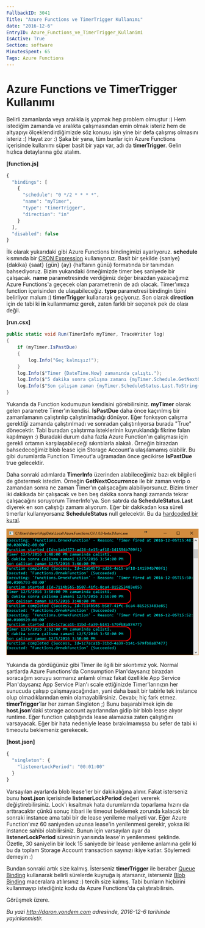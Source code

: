 ```yaml
---
FallbackID: 3041
Title: "Azure Functions ve TimerTrigger Kullanımı"
date: "2016-12-6"
EntryID: Azure_Functions_ve_TimerTrigger_Kullanimi
IsActive: True
Section: software
MinutesSpent: 65
Tags: Azure Functions
---
```

# Azure Functions ve TimerTrigger Kullanımı
Belirli zamanlarda veya aralıkla iş yapmak hep problem olmuştur :) Hem istediğim zamanda ve aralıkta çalışmasından emin olmak isteriz hem de altyapıyı ölçeklendirdiğimizde söz konusu işin yine bir defa çalışmış olmasını isteriz :) Hayat zor :) Şaka bir yana, tüm bunlar için Azure Functions içerisinde kullanımı süper basit bir yapı var, adı da **timerTrigger**. Gelin hızlıca detaylarına göz atalım.

**[function.js]**
```javascript
{
  "bindings": [
    {
      "schedule": "0 */2 * * * *",
      "name": "myTimer",
      "type": "timerTrigger",
      "direction": "in"
    }
  ],
  "disabled": false
}
```

İlk olarak yukarıdaki gibi Azure Functions bindingimizi ayarlıyoruz. **schedule** kısmında bir [CRON Expression](https://en.wikipedia.org/wiki/Cron#CRON_expression) kullanıyoruz. Basit bir şekilde {saniye} {dakika} {saat} {gün} {ay} {haftanın günü}
formatında bir tanımdan bahsediyoruz. Bizim yukarıdaki örneğimizde timer beş saniyede bir çalışacak. **name** parametresinde verdiğimiz değer birazdan yazacağımız Azure Functions'a geçecek olan parametrenin de adı olacak. Timer'ımıza function içerisinden de ulaşabileceğiz. **type** parametresi bindingin tipini belirliyor malum :) **timerTrigger** kullanarak geçiyoruz. Son olarak **direction** için de tabi ki **in** kullanmamız gerek, zaten farklı bir seçenek pek de olası değil.

**[run.csx]**
```CS 
public static void Run(TimerInfo myTimer, TraceWriter log)
{
    if (myTimer.IsPastDue)
    {
        log.Info("Geç kalmışız!");
    }
    log.Info($"Timer {DateTime.Now} zamanında çalıştı.");
    log.Info($"5 dakika sonra çalışma zamanı {myTimer.Schedule.GetNextOccurrence(System.DateTime.Now.AddMinutes(5)).ToString()}");
    log.Info($"Son çalışan zaman {myTimer.ScheduleStatus.Last.ToString()}");
}
```

Yukarıda da Function kodumuzun kendisini görebilirsiniz. **myTimer** olarak gelen parametre Timer'ın kendisi. **IsPastDue** daha önce kaçırılmış bir zamanlamanın çalıştırılıp çalıştırılmadığı dönüyor. Eğer fonksyon çalışma gerektiği zamanda çalıştırılmadı ve sonradan çalıştırılıyorsa burada "True" dönecektir. Tabi buradan çalıştırma isteklerinin kuyruklandığı fikrine falan kapılmayın :) Buradaki durum daha fazla Azure Function'ın çalışması için gerekli ortamın karşılaşabileceği sıkıntılarla alakalı. Örneğin birazdan bahsedeceğimiz blob lease için Storage Account'a ulaşılamamış olabilir. Bu gibi durumlarda Function Timeout'a uğramadan önce gecikirse **IsPastDue** true gelecektir. 

Daha sonraki adımlarda **TimerInfo** üzerinden alabileceğimiz bazı ek bilgileri de göstermek istedim. Örneğin **GetNextOccurrence** ile bir zaman verip o zamandan sonra ne zaman Timer'ın çalışacağını alabiliyorsunuz. Bizim timer iki dakikada bir çalışacak ve ben beş dakika sonra hangi zamanda tekrar çalışacağını soruyorum TimerInfo'ya. Son satırda da **ScheduleStatus.Last** diyerek en son çalıştığı zamanı alıyorum. Eğer bir dakikadan kısa süreli timerlar kullanıyorsanız **ScheduleStatus** null gelecektir. Bu da [hardcoded bir kural](https://github.com/Azure/azure-webjobs-sdk-extensions/blob/97413de6b312b4d529b42206123853a8fca07918/src/WebJobs.Extensions/Extensions/Timers/Scheduling/TimerSchedule.cs).

![iki dakikada bir Timer çalışıyor.](media/Azure_Functions_ve_TimerTrigger_Kullanimi/timerTrigger-1.png)

Yukarıda da gördüğünüz gibi Timer ile ilgili bir sıkıntımız yok. Normal şartlarda Azure Functions'da Consumption Plan'daysanız birazdan soracağım soruyu sormanız anlamlı olmaz fakat özellikle App Service Plan'daysanız App Service Plan'ı scale ettiğinizde Timer'larınızın her sunucuda çalışıp çalışmayacağından, yani daha basit bir tabirle tek instance olup olmadıklarından emin olamayabilirsiniz. Cevabı; hiç fark etmez. **timerTrigger**'lar her zaman Singleton ;) Bunu başarabilmek için de **host.json**'daki storage account ayarlarından gidip bir blob lease alıyor runtime. Eğer function çalıştığında lease alamazsa zaten çalıştığını varsayacak. Eğer bir hata nedeniyle lease bırakılmamışsa bu sefer de tabi ki timeoutu beklemeniz gerekecek.

**[host.json]**
```javascript
{
  "singleton": {
    "listenerLockPeriod": "00:01:00"
  }
}
```

Varsayılan ayarlarda blob lease'ler bir dakikalığına alınır. Fakat isterseniz bunu **host.json** içerisinde **listenerLockPeriod** değeri vererek değiştirebilirsiniz. Lock'ı kısaltmak hata durumlarında toparlama hızını da arttıracaktır çünkü sonuç itibari ile timeout beklemek zorunda kalacak bir sonraki instance ama tabi bir de lease yenileme maliyeti var. Eğer Azure Function'ınız 60 saniyeden uzunsa lease'in yenilenmesi gerekir, yoksa iki instance sahibi olabilirsiniz. Bunun için varsayılan ayar da **listenerLockPeriod** süresinin yarısında lease'in yenilenmesi şeklinde. Özetle, 30 saniyelin bir lock 15 saniyede bir lease yenileme anlamına gelir ki bu da toplam Storage Account transaction sayınızı ikiye katlar. Söylemedi demeyin :)

Bundan sonraki artık size kalmış. İsterseniz **timerTrigger** ile beraber [Queue Binding](http://daron.yondem.com/software/post/Azure_Functions_ile_QueueTrigger_Kullanmak) kullanarak belirli sürelerde kuyruğa iş atarsanız, isterseniz [Blob Binding](http://daron.yondem.com/software/post/Azure_Functions_ile_BlobTrigger_Kullanmak) maceralara atılırsınız :) tercih size kalmış. Tabi bunların hiçbirini kullanmayıp istediğiniz kodu da Azure Functions'da çalıştırabilirsin. 

Görüşmek üzere.

*Bu yazi http://daron.yondem.com adresinde, 2016-12-6 tarihinde yayinlanmistir.*
